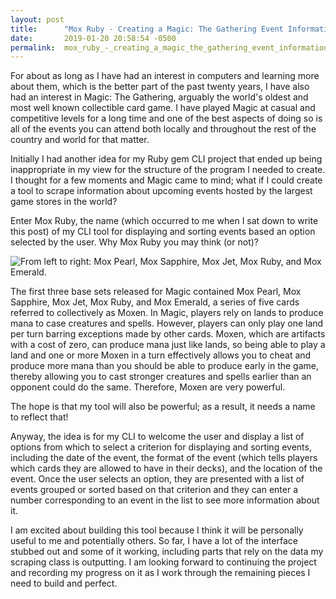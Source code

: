 ```yaml
---
layout: post
title:      "Mox Ruby - Creating a Magic: The Gathering Event Information Tool"
date:       2019-01-20 20:58:54 -0500
permalink:  mox_ruby_-_creating_a_magic_the_gathering_event_information_tool
---
```


For about as long as I have had an interest in computers and learning more about them, which is the better part of the past twenty years, I have also had an interest in Magic: The Gathering, arguably the world's oldest and most well known collectible card game.  I have played Magic at casual and competitive levels for a long time and one of the best aspects of doing so is all of the events you can attend both locally and throughout the rest of the country and world for that matter.

Initially I had another idea for my Ruby gem CLI project that ended up being inappropriate in my view for the structure of the program I needed to create.  I thought for a few moments and Magic came to mind; what if I could create a tool to scrape information about upcoming events hosted by the largest game stores in the world?

Enter Mox Ruby, the name (which occurred to me when I sat down to write this post) of my CLI tool for displaying and sorting events based an option selected by the user.  Why Mox Ruby you may think (or not)?

![From left to right: Mox Pearl, Mox Sapphire, Mox Jet, Mox Ruby, and Mox Emerald.](https://gemr.com/wp-content/uploads/2015/11/tumblr_ndhlybGl2q1qia2dho1_1280-1024x287.jpg)

The first three base sets released for Magic contained Mox Pearl, Mox Sapphire, Mox Jet, Mox Ruby, and Mox Emerald, a series of five cards referred to collectively as Moxen.  In Magic, players rely on lands to produce mana to case creatures and spells.  However, players can only play one land per turn barring exceptions made by other cards.  Moxen, which are artifacts with a cost of zero, can produce mana just like lands, so being able to play a land and one or more Moxen in a turn effectively allows you to cheat and produce more mana than you should be able to produce early in the game, thereby allowing you to cast stronger creatures and spells earlier than an opponent could do the same.  Therefore, Moxen are very powerful.

The hope is that my tool will also be powerful; as a result, it needs a name to reflect that!

Anyway, the idea is for my CLI to welcome the user and display a list of options from which to select a criterion for displaying and sorting events, including the date of the event, the format of the event (which tells players which cards they are allowed to have in their decks), and the location of the event.  Once the user selects an option, they are presented with a list of events grouped or sorted based on that criterion and they can enter a number corresponding to an event in the list to see more information about it.

I am excited about building this tool because I think it will be personally useful to me and potentially others.  So far, I have a lot of the interface stubbed out and some of it working, including parts that rely on the data my scraping class is outputting.  I am looking forward to continuing the project and recording my progress on it as I work through the remaining pieces I need to build and perfect.

